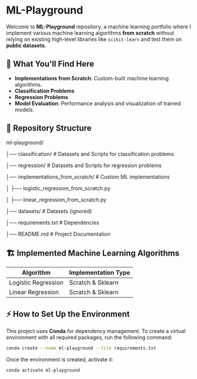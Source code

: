 # ML-Playground

Welcome to **ML-Playground** repository, a machine learning portfolio where I implement various machine learning algorithms **from scratch** without relying on existing high-level libraries like `scikit-learn` and test them on **public datasets**. 

## 🚀 What You'll Find Here
- **Implementations from Scratch**: Custom-built machine learning algorithms.
- **Classification Problems**
- **Regression Problems**
- **Model Evaluation**: Performance analysis and visualization of trained models.


## 📂 Repository Structure
ml-playground/

│── classification/                # Datasets and Scripts for classification problems

│── regression/                    # Datasets and Scripts for regression problems

│── implementations_from_scratch/  # Custom ML implementations

│   ├── logistic_regression_from_scratch.py

│   ├── linear_regression_from_scratch.py

│── datasets/                       # Datasets (ignored)

│── requirements.txt                # Dependencies

│── README.md                       # Project Documentation


## 🏗️ Implemented Machine Learning Algorithms
| Algorithm               | Implementation Type |
|-------------------------|---------------------|
| Logistic Regression     | Scratch & Sklearn  |
| Linear Regression       | Scratch & Sklearn  |


## ⚡ How to Set Up the Environment
This project uses **Conda** for dependency management. To create a virtual environment with all required packages, run the following command:

```sh
conda create --name ml-playground --file requirements.txt
```

Once the environment is created, activate it:
```sh
conda activate ml-playground
```